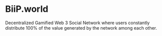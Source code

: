 # BiiP.world
Decentralized Gamified Web 3 Social Network where users constantly distribute 100% of the value generated by the network among each other.
